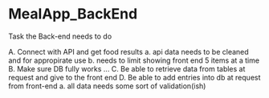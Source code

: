 # MealApp_BackEnd

Task the Back-end needs to do 

A. Connect with API and get food results 
    a. api data needs to be cleaned and for appropirate use
    b. needs to limit showing front end 5 items at a time
B. Make sure DB fully works ...
C. Be able to retrieve data from tables at request and give to the front end
D. Be able to add entries into db at request from front-end
    a. all data needs some sort of validation(ish)

